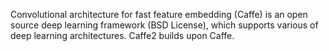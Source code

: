 

Convolutional architecture for fast feature embedding (Caffe) is an open source deep learning framework (BSD License), which supports various of deep learning architectures. Caffe2  builds upon Caffe.
